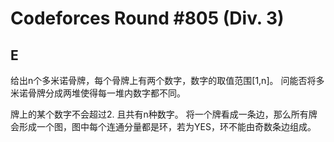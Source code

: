 # Codeforces Round #805 (Div. 3)
## E
给出n个多米诺骨牌，每个骨牌上有两个数字，数字的取值范围[1,n]。 
问能否将多米诺骨牌分成两堆使得每一堆内数字都不同。

牌上的某个数字不会超过2. 且共有n种数字。
将一个牌看成一条边，那么所有牌会形成一个图，图中每个连通分量都是环，若为YES，环不能由奇数条边组成。